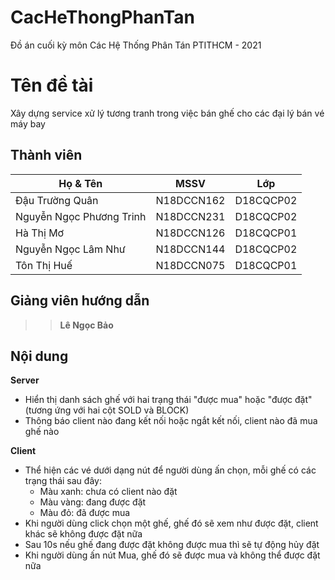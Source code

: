 # CacHeThongPhanTan
Đồ án cuối kỳ môn Các Hệ Thống Phân Tán PTITHCM - 2021
# Tên đề tài
Xây dựng service xử lý tương tranh trong việc bán ghế cho các đại lý bán vé máy bay
## Thành viên
| Họ & Tên  | MSSV| Lớp|
| ------------- | ------------- |----------|
| Đậu Trường Quân           |N18DCCN162  |D18CQCP02|
| Nguyễn Ngọc Phương Trinh    | N18DCCN231  |D18CQCP02|
| Hà Thị Mơ           |N18DCCN126  |D18CQCP01|
| Nguyễn Ngọc Lâm Như    | N18DCCN144  |D18CQCP02|
| Tôn Thị Huế    | N18DCCN075  |D18CQCP01|
## Giảng viên hướng dẫn
>>**Lê Ngọc Bảo**
## Nội dung
**Server**
* Hiển thị danh sách ghế với hai trạng thái "được mua" hoặc "được đặt" (tương ứng với hai cột SOLD và BLOCK)
* Thông báo client nào đang kết nối hoặc ngắt kết nối, client nào đã mua ghế nào

**Client**
* Thể hiện các vé dưới dạng nút để người dùng ấn chọn, mỗi ghế có các trạng thái sau đây:
  * Màu xanh: chưa có client nào đặt
  * Màu vàng: đang được đặt
  * Màu đỏ: đã được mua
* Khi người dùng click chọn một ghế, ghế đó sẽ xem như được đặt, client khác sẽ không được đặt nữa
* Sau 10s nếu ghế đang được đặt không được mua thì sẽ tự động hủy đặt
* Khi người dùng ấn nút Mua, ghế đó sẽ được mua và không thể được đặt nữa
